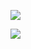 ![](https://image.noelshack.com/fichiers/2019/15/5/1555081444-56795550-415768752312945-1570099739720941568-n.png)


![](https://image.noelshack.com/fichiers/2019/15/5/1555081444-56795550-415768752312945-1570099739720941568-n.png)
